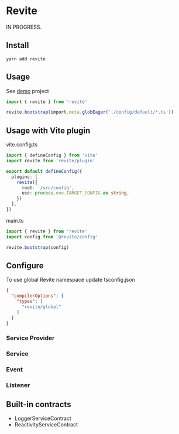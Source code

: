 # Revite

IN PROGRESS.

## Install

```shell
yarn add revite
```

## Usage

See [demo](./demo) project

```ts
import { revite } from 'revite'

revite.bootstrap(import.meta.globEager('./config/default/*.ts'))
```

## Usage with Vite plugin

vite.config.ts
```ts
import { defineConfig } from 'vite'
import revite from 'revite/plugin'

export default defineConfig({
  plugins: [
    revite({
      root: '/src/config',
      use: process.env.TARGET_CONFIG as string,
    })
  ],  
})
```

main.ts
```ts
import { revite } from 'revite'
import config from '@revite/config'

revite.bootstrap(config)
```


## Configure

To use global Revite namespace update tsconfig.json

```json
{
  "compilerOptions": {
    "types": [
      "revite/global"
    ]
  }
}
```

### Service Provider

### Service

### Event

### Listener

## Built-in contracts

- LoggerServiceContract
- ReactivityServiceContract
